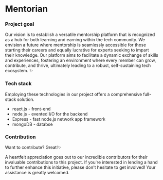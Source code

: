 ﻿# Mentorian
### Project goal

Our vision is to establish a versatile mentorship platform that is recognized as a hub for both learning and earning within the tech community. We envision a future where mentorship is seamlessly accessible for those starting their careers and equally lucrative for experts seeking to impart their knowledge. Our platform aims to facilitate a dynamic exchange of skills and experiences, fostering an environment where every member can grow, contribute, and thrive, ultimately leading to a robust, self-sustaining tech ecosystem. ✨

### Tech stack

Employing these technologies in our project offers a comprehensive full-stack solution.

- react.js - front-end
- node.js - evented I/O for the backend
- Express - fast node.js network app framework 
- mongoDB - databse

### Contribution

Want to contribute? Great!✨

A heartfelt appreciation goes out to our incredible contributors for their invaluable contributions to this project. If you're interested in lending a hand to further enhance this initiative, please don't hesitate to get involved! Your assistance is greatly welcomed.
